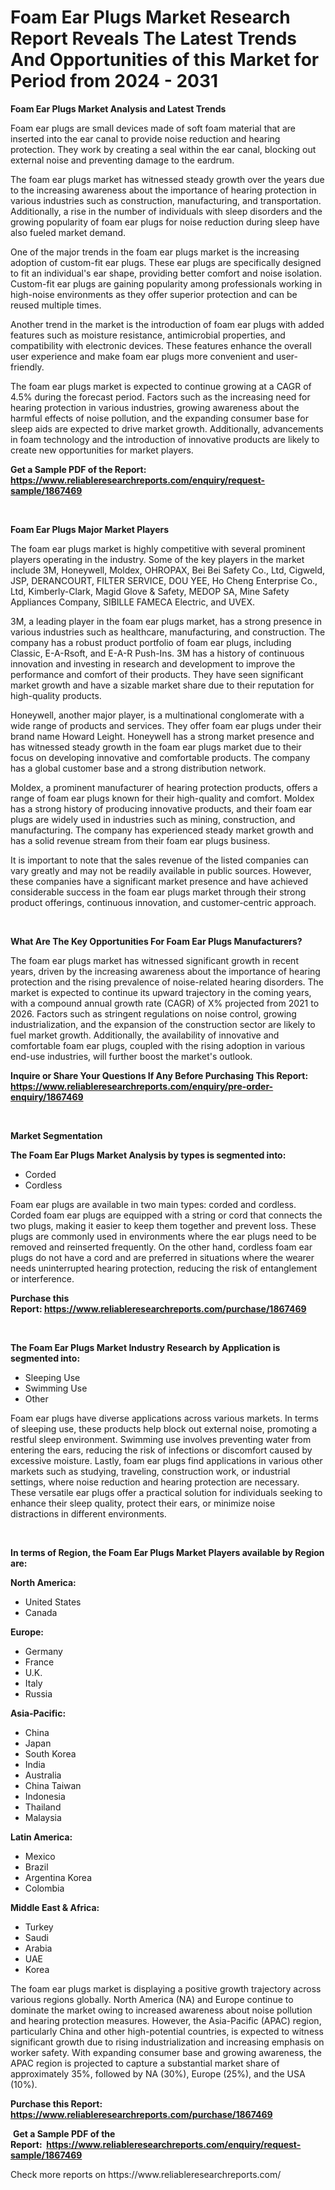 <p><h1>Foam Ear Plugs Market Research Report Reveals The Latest Trends And Opportunities of this Market for Period from 2024 - 2031</h1></p><p><strong>Foam Ear Plugs Market Analysis and Latest Trends</strong></p>
<p><p>Foam ear plugs are small devices made of soft foam material that are inserted into the ear canal to provide noise reduction and hearing protection. They work by creating a seal within the ear canal, blocking out external noise and preventing damage to the eardrum.</p><p>The foam ear plugs market has witnessed steady growth over the years due to the increasing awareness about the importance of hearing protection in various industries such as construction, manufacturing, and transportation. Additionally, a rise in the number of individuals with sleep disorders and the growing popularity of foam ear plugs for noise reduction during sleep have also fueled market demand.</p><p>One of the major trends in the foam ear plugs market is the increasing adoption of custom-fit ear plugs. These ear plugs are specifically designed to fit an individual's ear shape, providing better comfort and noise isolation. Custom-fit ear plugs are gaining popularity among professionals working in high-noise environments as they offer superior protection and can be reused multiple times.</p><p>Another trend in the market is the introduction of foam ear plugs with added features such as moisture resistance, antimicrobial properties, and compatibility with electronic devices. These features enhance the overall user experience and make foam ear plugs more convenient and user-friendly.</p><p>The foam ear plugs market is expected to continue growing at a CAGR of 4.5% during the forecast period. Factors such as the increasing need for hearing protection in various industries, growing awareness about the harmful effects of noise pollution, and the expanding consumer base for sleep aids are expected to drive market growth. Additionally, advancements in foam technology and the introduction of innovative products are likely to create new opportunities for market players.</p></p>
<p><strong>Get a Sample PDF of the Report:&nbsp; <a href="https://www.reliableresearchreports.com/enquiry/request-sample/1867469">https://www.reliableresearchreports.com/enquiry/request-sample/1867469</a></strong></p>
<p>&nbsp;</p>
<p><strong>Foam Ear Plugs Major Market Players</strong></p>
<p><p>The foam ear plugs market is highly competitive with several prominent players operating in the industry. Some of the key players in the market include 3M, Honeywell, Moldex, OHROPAX, Bei Bei Safety Co., Ltd, Cigweld, JSP, DERANCOURT, FILTER SERVICE, DOU YEE, Ho Cheng Enterprise Co., Ltd, Kimberly-Clark, Magid Glove & Safety, MEDOP SA, Mine Safety Appliances Company, SIBILLE FAMECA Electric, and UVEX.</p><p>3M, a leading player in the foam ear plugs market, has a strong presence in various industries such as healthcare, manufacturing, and construction. The company has a robust product portfolio of foam ear plugs, including Classic, E-A-Rsoft, and E-A-R Push-Ins. 3M has a history of continuous innovation and investing in research and development to improve the performance and comfort of their products. They have seen significant market growth and have a sizable market share due to their reputation for high-quality products.</p><p>Honeywell, another major player, is a multinational conglomerate with a wide range of products and services. They offer foam ear plugs under their brand name Howard Leight. Honeywell has a strong market presence and has witnessed steady growth in the foam ear plugs market due to their focus on developing innovative and comfortable products. The company has a global customer base and a strong distribution network.</p><p>Moldex, a prominent manufacturer of hearing protection products, offers a range of foam ear plugs known for their high-quality and comfort. Moldex has a strong history of producing innovative products, and their foam ear plugs are widely used in industries such as mining, construction, and manufacturing. The company has experienced steady market growth and has a solid revenue stream from their foam ear plugs business.</p><p>It is important to note that the sales revenue of the listed companies can vary greatly and may not be readily available in public sources. However, these companies have a significant market presence and have achieved considerable success in the foam ear plugs market through their strong product offerings, continuous innovation, and customer-centric approach.</p></p>
<p>&nbsp;</p>
<p><strong>What Are The Key Opportunities For Foam Ear Plugs Manufacturers?</strong></p>
<p><p>The foam ear plugs market has witnessed significant growth in recent years, driven by the increasing awareness about the importance of hearing protection and the rising prevalence of noise-related hearing disorders. The market is expected to continue its upward trajectory in the coming years, with a compound annual growth rate (CAGR) of X% projected from 2021 to 2026. Factors such as stringent regulations on noise control, growing industrialization, and the expansion of the construction sector are likely to fuel market growth. Additionally, the availability of innovative and comfortable foam ear plugs, coupled with the rising adoption in various end-use industries, will further boost the market's outlook.</p></p>
<p><strong>Inquire or Share Your Questions If Any Before Purchasing This Report: <a href="https://www.reliableresearchreports.com/enquiry/pre-order-enquiry/1867469">https://www.reliableresearchreports.com/enquiry/pre-order-enquiry/1867469</a></strong></p>
<p>&nbsp;</p>
<p><strong>Market Segmentation</strong></p>
<p><strong>The Foam Ear Plugs Market Analysis by types is segmented into:</strong></p>
<p><ul><li>Corded</li><li>Cordless</li></ul></p>
<p><p>Foam ear plugs are available in two main types: corded and cordless. Corded foam ear plugs are equipped with a string or cord that connects the two plugs, making it easier to keep them together and prevent loss. These plugs are commonly used in environments where the ear plugs need to be removed and reinserted frequently. On the other hand, cordless foam ear plugs do not have a cord and are preferred in situations where the wearer needs uninterrupted hearing protection, reducing the risk of entanglement or interference.</p></p>
<p><strong>Purchase this Report:&nbsp;<a href="https://www.reliableresearchreports.com/purchase/1867469">https://www.reliableresearchreports.com/purchase/1867469</a></strong></p>
<p>&nbsp;</p>
<p><strong>The Foam Ear Plugs Market Industry Research by Application is segmented into:</strong></p>
<p><ul><li>Sleeping Use</li><li>Swimming Use</li><li>Other</li></ul></p>
<p><p>Foam ear plugs have diverse applications across various markets. In terms of sleeping use, these products help block out external noise, promoting a restful sleep environment. Swimming use involves preventing water from entering the ears, reducing the risk of infections or discomfort caused by excessive moisture. Lastly, foam ear plugs find applications in various other markets such as studying, traveling, construction work, or industrial settings, where noise reduction and hearing protection are necessary. These versatile ear plugs offer a practical solution for individuals seeking to enhance their sleep quality, protect their ears, or minimize noise distractions in different environments.</p></p>
<p>&nbsp;</p>
<p><strong>In terms of Region, the Foam Ear Plugs Market Players available by Region are:</strong></p>
<p>
    <p> <strong> North America: </strong>
        <ul>
            <li>United States</li>
            <li>Canada</li>
        </ul>
        </p> 
    <p> <strong> Europe: </strong>
        <ul>
            <li>Germany</li>
            <li>France</li>
            <li>U.K.</li>
            <li>Italy</li>
            <li>Russia</li>
        </ul>
        </p> 
    <p> <strong> Asia-Pacific: </strong>
        <ul>
            <li>China</li>
            <li>Japan</li>
            <li>South Korea</li>
            <li>India</li>
            <li>Australia</li>
            <li>China Taiwan</li>
            <li>Indonesia</li>
            <li>Thailand</li>
            <li>Malaysia</li>
        </ul>
        </p> 
    <p> <strong> Latin America: </strong>
        <ul>
            <li>Mexico</li>
            <li>Brazil</li>
            <li>Argentina Korea</li>
            <li>Colombia</li>
        </ul>
        </p> 
    <p> <strong> Middle East & Africa: </strong>
        <ul>
            <li>Turkey</li>
            <li>Saudi</li>
            <li>Arabia</li>
            <li>UAE</li>
            <li>Korea</li>
        </ul>
    </p>
    </p>
<p><p>The foam ear plugs market is displaying a positive growth trajectory across various regions globally. North America (NA) and Europe continue to dominate the market owing to increased awareness about noise pollution and hearing protection measures. However, the Asia-Pacific (APAC) region, particularly China and other high-potential countries, is expected to witness significant growth due to rising industrialization and increasing emphasis on worker safety. With expanding consumer base and growing awareness, the APAC region is projected to capture a substantial market share of approximately 35%, followed by NA (30%), Europe (25%), and the USA (10%).</p></p>
<p><strong>Purchase this Report: <a href="https://www.reliableresearchreports.com/purchase/1867469">https://www.reliableresearchreports.com/purchase/1867469</a></strong></p>
<p>&nbsp;<strong>Get a Sample PDF of the Report:&nbsp;&nbsp;<a href="https://www.reliableresearchreports.com/enquiry/request-sample/1867469">https://www.reliableresearchreports.com/enquiry/request-sample/1867469</a></strong></p>
<p><strong></strong></p>
<p>Check more reports on https://www.reliableresearchreports.com/</p>